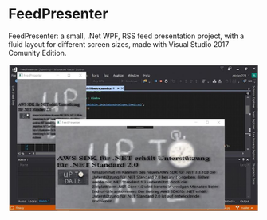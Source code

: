 # FeedPresenter
FeedPresenter: a small, .Net WPF, RSS feed presentation project,
with a fluid layout for different screen sizes, 
made with Visual Studio 2017 Comunity Edition. 

![alt text](https://raw.githubusercontent.com/adrianf223/FeedPresenter/master/Docs/FeedPresenterCapture.JPG)



